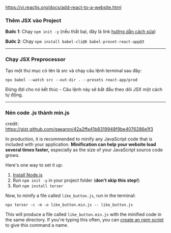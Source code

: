 https://vi.reactjs.org/docs/add-react-to-a-website.html

### Thêm JSX vào Project
**Bước 1**: Chạy `npm init -y` (nếu thất bại, đây là link [hướng dẫn cách sửa](https://gist.github.com/gaearon/246f6380610e262f8a648e3e51cad40d))

**Bước 2**: Chạy `npm install babel-cli@6 babel-preset-react-app@3`
****
### Chạy JSX Preprocessor

Tạo một thư mục có tên là src và chạy câu lệnh terminal sau đây:

`npx babel --watch src --out-dir . --presets react-app/prod`

Đừng đợi cho nó kết thúc - Câu lệnh này sẽ bắt đầu theo dõi JSX một cách tự động.
****
### Nén code .js thành min.js 

credit: https://gist.github.com/gaearon/42a2ffa41b8319948f9be4076286e1f3

In production, it is recommended to minify any JavaScript code that is included with your application. **Minification can help your website load several times faster,** especially as the size of your JavaScript source code grows.

Here's one way to set it up:

1. [Install Node.js](https://nodejs.org/)
2. Run `npm init -y` in your project folder (**don't skip this step!**)
3. Run `npm install terser`

Now, to minify a file called `like_button.js`, run in the terminal:

```
npx terser -c -m -o like_button.min.js -- like_button.js
```

This will produce a file called `like_button.min.js` with the minified code in the same directory. If you're typing this often, you can [create an npm script](https://medium.freecodecamp.org/introduction-to-npm-scripts-1dbb2ae01633) to give this command a name.